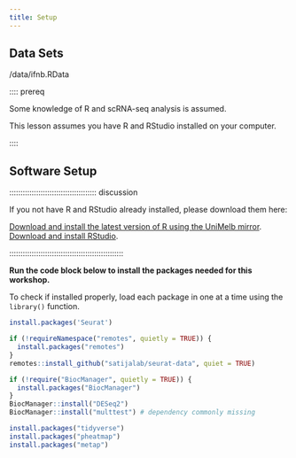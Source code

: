 ```yaml
---
title: Setup
---
```



## Data Sets


/data/ifnb.RData


:::: prereq

Some knowledge of R and scRNA-seq analysis is assumed.

This lesson assumes you have R and RStudio installed on your computer.


::::


## Software Setup

::::::::::::::::::::::::::::::::::::::: discussion

If you not have R and RStudio already installed, please download them here:

[Download and install the latest version of R using the UniMelb mirror](https://cran.ms.unimelb.edu.au/).
[Download and install RStudio](https://posit.co/download/rstudio-desktop/#download).


:::::::::::::::::::::::::::::::::::::::::::::::::::


**Run the code block below to install the packages needed for this
workshop.**

To check if installed properly, load each package in one at a time using
the `library()` function.


``` r
install.packages('Seurat')

if (!requireNamespace("remotes", quietly = TRUE)) {
  install.packages("remotes")
}
remotes::install_github("satijalab/seurat-data", quiet = TRUE)

if (!require("BiocManager", quietly = TRUE)) {
  install.packages("BiocManager")
}
BiocManager::install("DESeq2")
BiocManager::install("multtest") # dependency commonly missing

install.packages("tidyverse")
install.packages("pheatmap")
install.packages("metap")
```

